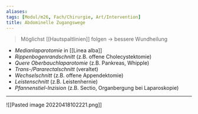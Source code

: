 ```yaml
---
aliases: 
tags: [Modul/m26, Fach/Chirurgie, Art/Intervention]
title: Abdominelle Zugangswege
---
```

> Möglichst [[Hautspaltlinien]] folgen → bessere Wundheilung

- *Medianlaparotomie* in [[Linea alba]]
- *Rippenbogenrandschnitt* (z.B. offene Cholecystektomie)
- *Quere Oberbauchlaparotomie* (z.B. Pankreas, Whipple)
- *Trans-/Pararectalschnitt* (veraltet)
- *Wechselschnitt* (z.B. offene Appendektomie)
- *Leistenschnitt* (z.B. Leistenhernie)
- *Pfannenstiel-Inzision* (z.B. Sectio, Organbergung bei Laparoskopie)

---
![[Pasted image 20220418102221.png]]